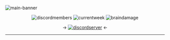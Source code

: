 
![main-banner](https://github.com/my-uol/.github/assets/83146584/8d058299-85ee-474c-b374-c803b90e104e)

<div align="center">
  
  ![discordmembers](https://img.shields.io/badge/discord_members-2.155-blue?style=flat-square) ![currentweek](https://img.shields.io/badge/current_week-20-red?style=flat-square) ![braindamage](https://img.shields.io/badge/status-brain_damage-pink?style=flat-square)
  
 → [![discordserver](https://img.shields.io/badge/Discord%20Server-blue?style=flat-square)](https://discord.gg/KM76e7TEZT) ←
</div>

--- 



